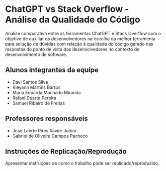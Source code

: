 # ChatGPT vs Stack Overflow - Análise da Qualidade do Código

Análise comparativa entre as ferramentas ChatGPT e Stack Overflow com o objetivo de auxiliar os desenvolvedores na escolha da melhor ferramenta para solução de dúvidas com relação à qualidade do código gerado nas respostas do ponto de vista dos desenvolvedores no contexto de desenvolvimento de software.

## Alunos integrantes da equipe
* Davi Santos Silva
* Kleyann Martins Barros
* Maria Eduarda Machado Miranda
* Rafael Duarte Pereira
* Samuel Ribeiro de Freitas

## Professores responsáveis

* Jose Laerte Pires Xavier Junior
* Gabriel de Oliveira Campos Pacheco

## Instruções de Replicação/Reprodução

Apresentar instruções de como o trabalho pode ser replicado/reproduzido.


